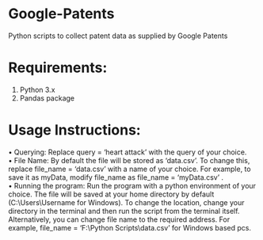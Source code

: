 # Google-Patents
Python scripts to collect patent data as supplied by Google Patents 

# Requirements:
1) Python 3.x
2) Pandas package

# Usage Instructions:
•	Querying: Replace query = ‘heart attack’ with the query of your choice. <br>
•	File Name: By default the file will be stored as ‘data.csv’. To change this, replace file_name = ‘data.csv’ with a name of your choice. For example, to save it as myData, modify file_name as file_name = ‘myData.csv’ . <br>
•	Running the program: Run the program with a python environment of your choice. The file will be saved at your home directory by default (C:\Users\Username for Windows). To change the location, change your directory in the terminal and then run the script from the terminal itself. Alternatively, you can change file name to the required address. For example, file_name = ‘F:\\Python Scripts\\data.csv’ for Windows based pcs.  <br>

